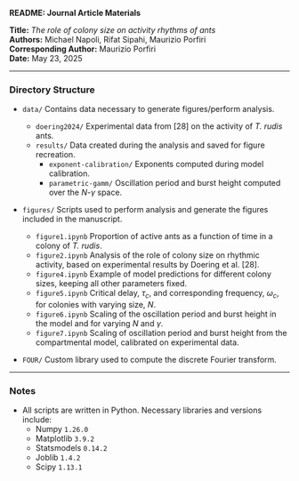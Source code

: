**README: Journal Article Materials**

**Title:** *The role of colony size on activity rhythms of ants*\
**Authors:** Michael Napoli, Rifat Sipahi, Maurizio Porfiri\
**Corresponding Author:** Maurizio Porfiri\
**Date:** May 23, 2025

---

### Directory Structure

* `data/` Contains data necessary to generate figures/perform analysis.
    * `doering2024/` Experimental data from [28] on the activity of *T. rudis* ants.
    * `results/` Data created during the analysis and saved for figure recreation.
        * `exponent-calibration/` Exponents computed during model calibration.
        * `parametric-gamm/` Oscillation period and burst height computed over the $N$-$\gamma$ space.

* `figures/` Scripts used to perform analysis and generate the figures included in the manuscript.
    * `figure1.ipynb` Proportion of active ants as a function of time in a colony of *T. rudis*.
    * `figure2.ipynb` Analysis of the role of colony size on rhythmic activity, based on experimental results by Doering et al. [28].
    * `figure4.ipynb` Example of model predictions for different colony sizes, keeping all other parameters fixed.
    * `figure5.ipynb` Critical delay, $\tau_c$, and corresponding frequency, $\omega_c$, for colonies with varying size, $N$.
    * `figure6.ipynb` Scaling of the oscillation period and burst height in the model and for varying $N$ and $\gamma$.
    * `figure7.ipynb` Scaling of oscillation period and burst height from the compartmental model, calibrated on experimental data.

* `FOUR/` Custom library used to compute the discrete Fourier transform.

---

### Notes

* All scripts are written in Python. Necessary libraries and versions include:
    * Numpy `1.26.0`
    * Matplotlib `3.9.2`
    * Statsmodels `0.14.2`
    * Joblib `1.4.2`
    * Scipy `1.13.1`
